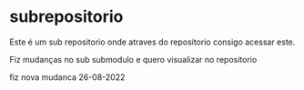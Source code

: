 # subrepositorio

Este é um sub repositorio onde atraves do repositorio consigo acessar este.

Fiz mudanças no sub submodulo e quero visualizar no repositorio

fiz nova mudanca 26-08-2022
